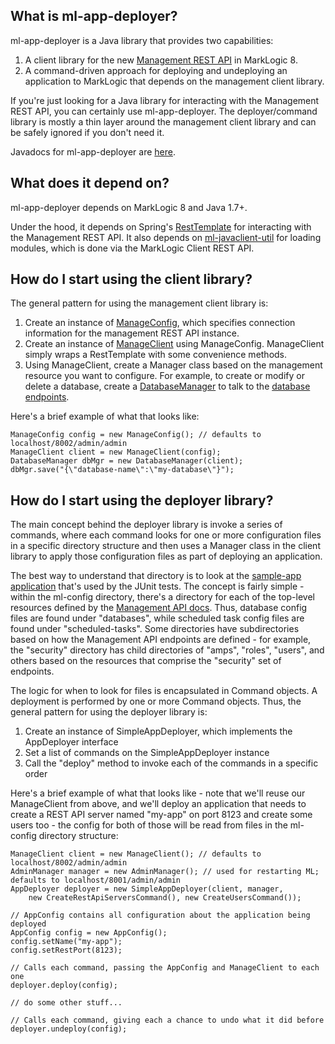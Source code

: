 ## What is ml-app-deployer?

ml-app-deployer is a Java library that provides two capabilities:

1. A client library for the new [Management REST API](http://docs.marklogic.com/REST/management) in MarkLogic 8. 
1. A command-driven approach for deploying and undeploying an application to MarkLogic that depends on the management client library.

If you're just looking for a Java library for interacting with the Management REST API, you can certainly use ml-app-deployer. The deployer/command library is mostly a thin layer around the management client library and can be safely ignored if you don't need it. 

Javadocs for ml-app-deployer are [here](http://rjrudin.github.io/marklogic-java/javadocs/ml-app-deployer/index.html).

## What does it depend on? 

ml-app-deployer depends on MarkLogic 8 and Java 1.7+.

Under the hood, it depends on Spring's [RestTemplate](http://docs.spring.io/spring/docs/current/javadoc-api/org/springframework/web/client/RestTemplate.html) for interacting with the Management REST API. It also depends on [ml-javaclient-util](https://github.com/rjrudin/ml-javaclient-util) for loading modules, which is done via the MarkLogic Client REST API. 

## How do I start using the client library?

The general pattern for using the management client library is:

1. Create an instance of [ManageConfig](https://github.com/rjrudin/ml-app-deployer/blob/master/src/main/java/com/rjrudin/marklogic/mgmt/ManageConfig.java), which specifies connection information for the management REST API instance.
2. Create an instance of [ManageClient](https://github.com/rjrudin/ml-app-deployer/blob/master/src/main/java/com/rjrudin/marklogic/mgmt/ManageClient.java) using ManageConfig. ManageClient simply wraps a RestTemplate with some convenience methods.
3. Using ManageClient, create a Manager class based on the management resource you want to configure. For example, to create or modify or delete a database, create a [DatabaseManager](https://github.com/rjrudin/ml-app-deployer/blob/master/src/main/java/com/rjrudin/marklogic/mgmt/databases/DatabaseManager.java) to talk to the [database endpoints](http://docs.marklogic.com/REST/management/databases). 

Here's a brief example of what that looks like:

    ManageConfig config = new ManageConfig(); // defaults to localhost/8002/admin/admin
    ManageClient client = new ManageClient(config);
    DatabaseManager dbMgr = new DatabaseManager(client);
    dbMgr.save("{\"database-name\":\"my-database\"}");

## How do I start using the deployer library?

The main concept behind the deployer library is invoke a series of commands, where each command looks for one or more configuration files in a specific directory structure and then uses a Manager class in the client library to apply those configuration files as part of deploying an application. 

The best way to understand that directory is to look at the [sample-app application](https://github.com/rjrudin/ml-app-deployer/tree/master/src/test/resources/sample-app/src/main/ml-config) that's used by the JUnit tests. The concept is fairly simple - within the ml-config directory, there's a directory for each of the top-level resources defined by the [Management API docs](http://docs.marklogic.com/REST/management). Thus, database config files are found under "databases", while scheduled task config files are found under "scheduled-tasks". Some directories have subdirectories based on how the Management API endpoints are defined - for example, the "security" directory has child directories of "amps", "roles", "users", and others based on the resources that comprise the "security" set of endpoints. 

The logic for when to look for files is encapsulated in Command objects. A deployment is performed by one or more Command objects. Thus, the general pattern for using the deployer library is:

1. Create an instance of SimpleAppDeployer, which implements the AppDeployer interface
2. Set a list of commands on the SimpleAppDeployer instance
3. Call the "deploy" method to invoke each of the commands in a specific order

Here's a brief example of what that looks like - note that we'll reuse our ManageClient from above, and we'll deploy an 
application that needs to create a REST API server named "my-app" on port 8123 and create some users too - the config for both of those will be read from
files in the ml-config directory structure:

    ManageClient client = new ManageClient(); // defaults to localhost/8002/admin/admin
    AdminManager manager = new AdminManager(); // used for restarting ML; defaults to localhost/8001/admin/admin
    AppDeployer deployer = new SimpleAppDeployer(client, manager, 
        new CreateRestApiServersCommand(), new CreateUsersCommand());
    
    // AppConfig contains all configuration about the application being deployed
    AppConfig config = new AppConfig(); 
    config.setName("my-app");
    config.setRestPort(8123);
    
    // Calls each command, passing the AppConfig and ManageClient to each one
    deployer.deploy(config); 
    
    // do some other stuff...
    
    // Calls each command, giving each a chance to undo what it did before
    deployer.undeploy(config); 
